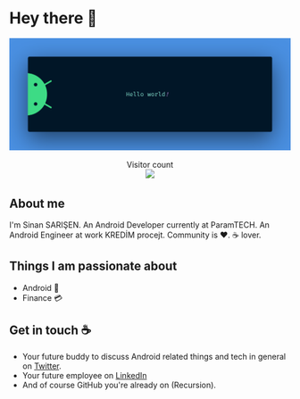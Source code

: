 # Hey there :wave:

<img src="https://raw.githubusercontent.com/sinan-sarisen/sinan-sarisen/master/resources/banner.png" alt="Hello world">

<p align="center"> 
  Visitor count<br>
  <img src="https://profile-counter.glitch.me/sinansarisen/count.svg" />
</p>

## About me

I'm Sinan SARIŞEN. An Android Developer currently at ParamTECH. An Android Engineer at work KREDİM procejt. Community is :heart:. :coffee: lover. 


## Things I am passionate about

- Android :robot:
- Finance :credit_card:

## Get in touch :coffee:

- Your future buddy to discuss Android related things and tech in general on [Twitter](https://twitter.com/sinansarisen).
- Your future employee on [LinkedIn](https://www.linkedin.com/in/sinansarisen/)
- And of course GitHub you're already on (Recursion).


<!--
Here are some ideas to get you started:

- 🔭 I’m currently working on Param, Kredim
- 🌱 I’m currently learning Jetpack Compose 
- 💬 Ask me about Fintechs, Healtcare Systems
- 📫 How to reach me: sinanomik@gmail.com
-->

